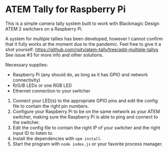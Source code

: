 # ATEM Tally for Raspberry Pi
This is a simple camera tally system built to work with Blackmagic Design ATEM 2 switchers on a Raspberry Pi.

A system for multiple tallies has been developed, however I cannot confirm that it fully works at the moment due to the pandemic. Feel free to give it a shot yourself: https://github.com/rpitv/atem-tally/tree/add-multiple-tallys
See issue #3 for more info and other solutions.

Necessary supplies:
* Raspberry Pi (any should do, as long as it has GPIO and network connectivity)
* R/G/B LEDs or one RGB LED
* Ethernet connection to your switcher

1. Connect your LED(s) to the appropriate GPIO pins and edit the config file to contain the right pin numbers.
2. Configure your Raspberry Pi to be on the same network as your ATEM switcher, making sure the Raspberry Pi
is able to ping and connect to the switcher. 
3. Edit the config file to contain the right IP of your switcher and the right input ID to listen to.
4. Install the dependencies with `npm install`.
5. Start the program with `node index.js` or your favorite process manager.

